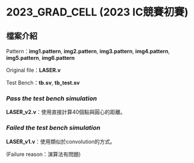 # 2023_GRAD_CELL (2023 IC競賽初賽)

## 檔案介紹

Pattern：**img1.pattern**,  **img2.pattern**, **img3.pattern**, **img4.pattern**, **img5.pattern**, **img6.pattern** 

Original file：**LASER.v** 

Test Bench：**tb.sv**, **tb_test.sv** 

### *Pass the test bench simulation*

**LASER_v2.v**：使用直接計算40個點與圓心的距離。

### *Failed the test bench simulation*

**LASER_v1.v**：使用類似於convolution的方式。

(Failure reason：演算法有問題)


